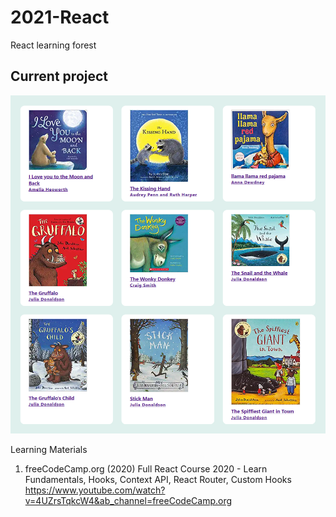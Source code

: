 # 2021-React
React learning forest

## Current project
![Children's book catalogue in the making](https://github.com/Coding-Forest/2021-React/blob/main/0%20images/Book%20catalogue%201.png)


Learning Materials
1) freeCodeCamp.org (2020) Full React Course 2020 - Learn Fundamentals, Hooks, Context API, React Router, Custom Hooks 
  https://www.youtube.com/watch?v=4UZrsTqkcW4&ab_channel=freeCodeCamp.org
